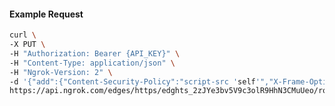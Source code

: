 <!-- Code generated for API Clients. DO NOT EDIT. -->

#### Example Request

```bash
curl \
-X PUT \
-H "Authorization: Bearer {API_KEY}" \
-H "Content-Type: application/json" \
-H "Ngrok-Version: 2" \
-d '{"add":{"Content-Security-Policy":"script-src 'self'","X-Frame-Options":"DENY"},"enabled":true}' \
https://api.ngrok.com/edges/https/edghts_2zJYe3bv5V9c3olR9HhN3CMuUeo/routes/edghtsrt_2zJYe4Yqhrcj9JqlZ0XShTRgDSQ/response_headers
```
